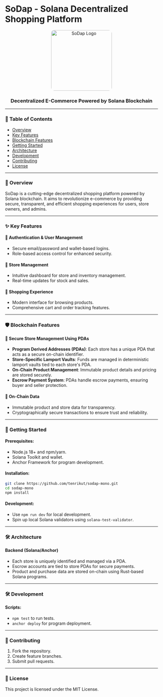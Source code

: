 # SoDap - Solana Decentralized Shopping Platform

<div align="center">
  <img src="app/public/sodap.webp" alt="SoDap Logo" width="200" style="border-radius: 10px;">
  <h3>Decentralized E-Commerce Powered by Solana Blockchain</h3>
</div>

---

### 📖 Table of Contents
- [Overview](#-overview)
- [Key Features](#-key-features)
- [Blockchain Features](#-blockchain-features)
- [Getting Started](#-getting-started)
- [Architecture](#-architecture)
- [Development](#-development)
- [Contributing](#-contributing)
- [License](#-license)

---

### 🌟 Overview

SoDap is a cutting-edge decentralized shopping platform powered by Solana blockchain. It aims to revolutionize e-commerce by providing secure, transparent, and efficient shopping experiences for users, store owners, and admins.

---

### ✨ Key Features

#### 🔐 Authentication & User Management
- Secure email/password and wallet-based logins.
- Role-based access control for enhanced security.

#### 🏪 Store Management
- Intuitive dashboard for store and inventory management.
- Real-time updates for stock and sales.

#### 🛒 Shopping Experience
- Modern interface for browsing products.
- Comprehensive cart and order tracking features.

---

### 🛡️ Blockchain Features

#### 💸 Secure Store Management Using PDAs
- **Program Derived Addresses (PDAs)**: Each store has a unique PDA that acts as a secure on-chain identifier.
- **Store-Specific Lamport Vaults**: Funds are managed in deterministic lamport vaults tied to each store's PDA.
- **On-Chain Product Management**: Immutable product details and pricing are stored securely.
- **Escrow Payment System**: PDAs handle escrow payments, ensuring buyer and seller protection.

#### 🔗 On-Chain Data
- Immutable product and store data for transparency.
- Cryptographically secure transactions to ensure trust and reliability.

---

### 🚀 Getting Started

#### Prerequisites:
- Node.js 18+ and npm/yarn.
- Solana Toolkit and wallet.
- Anchor Framework for program development.

#### Installation:
```bash
git clone https://github.com/tenrikut/sodap-mono.git
cd sodap-mono
npm install
```

#### Development:
- Use `npm run dev` for local development.
- Spin up local Solana validators using `solana-test-validator`.

---

### 🛠️ Architecture

#### Backend (Solana/Anchor)
- Each store is uniquely identified and managed via a PDA.
- Escrow accounts are tied to store PDAs for secure payments.
- Product and purchase data are stored on-chain using Rust-based Solana programs.

---

### 🛠️ Development

#### Scripts:
- `npm test` to run tests.
- `anchor deploy` for program deployment.

---

### 🤝 Contributing

1. Fork the repository.
2. Create feature branches.
3. Submit pull requests.

---

### 📄 License

This project is licensed under the MIT License.

